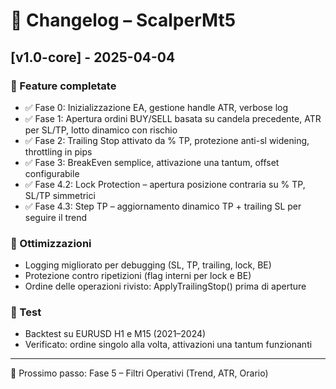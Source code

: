 # 📄 Changelog – ScalperMt5

## [v1.0-core] - 2025-04-04
### 🚀 Feature completate
- ✅ Fase 0: Inizializzazione EA, gestione handle ATR, verbose log
- ✅ Fase 1: Apertura ordini BUY/SELL basata su candela precedente, ATR per SL/TP, lotto dinamico con rischio
- ✅ Fase 2: Trailing Stop attivato da % TP, protezione anti-sl widening, throttling in pips
- ✅ Fase 3: BreakEven semplice, attivazione una tantum, offset configurabile
- ✅ Fase 4.2: Lock Protection – apertura posizione contraria su % TP, SL/TP simmetrici
- ✅ Fase 4.3: Step TP – aggiornamento dinamico TP + trailing SL per seguire il trend

### 🔧 Ottimizzazioni
- Logging migliorato per debugging (SL, TP, trailing, lock, BE)
- Protezione contro ripetizioni (flag interni per lock e BE)
- Ordine delle operazioni rivisto: ApplyTrailingStop() prima di aperture

### 🔬 Test
- Backtest su EURUSD H1 e M15 (2021–2024)
- Verificato: ordine singolo alla volta, attivazioni una tantum funzionanti

---
📌 Prossimo passo: Fase 5 – Filtri Operativi (Trend, ATR, Orario)
